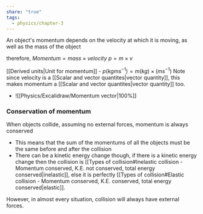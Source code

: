 ```yaml
---
share: "true"
tags:
  - physics/chapter-3
---
```



An object's momentum depends on the velocity at which it is moving, as well as the mass of the object

therefore, $Momentum = mass \times velocity$ 
$p = m\times v$

[[Derived units|Unit for momentum]] - $p(kg ms^{-1}) = m (kg) \times (ms^{-1})$
Note since velocity is a [[Scalar and vector quantites|vector quantity]], this makes momentum a [[Scalar and vector quantites|vector quantity]] too.
- ![[Physics/Excalidraw/Momentum vector|100%]]

### Conservation of momentum

When objects collide, assuming no external forces, momentum is always conserved
- This means that the sum of the momentums of all the objects must be the same before and after the collision
- There can be a kinetic energy change though, if there is a kinetic energy change then the collision is [[Types of collision#Inelastic collision - Momentum conserved, K.E. not conserved, total energy conserved|inelastic]], else it is perfectly [[Types of collision#Elastic collision - Momentum conserved, K.E. conserved, total energy conserved|elastic]].


However, in almost every situation, collision will always have external forces.



